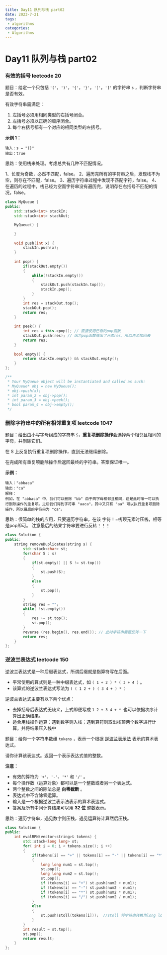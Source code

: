 ```yaml
---
title: Day11 队列与栈 part02
date: 2023-7-21
tags:
 - algorithms
categories:
 - Algorithms
---
```

#  Day11 队列与栈 part02

### 有效的括号 leetcode 20

题目：给定一个只包括 `'('`，`')'`，`'{'`，`'}'`，`'['`，`']'` 的字符串 `s` ，判断字符串是否有效。

有效字符串需满足：

1. 左括号必须用相同类型的右括号闭合。
2. 左括号必须以正确的顺序闭合。
3. 每个右括号都有一个对应的相同类型的左括号。 

**示例 1：**

```
输入：s = "()"
输出：true
```

思路：使用栈来处理。考虑总共有几种不匹配情况。

1、长度为奇数，必然不匹配，false。
2、遍历完所有的字符串之后，发现栈不为空，则存在不匹配，false。
3、遍历字符串过程中发现不匹配字符，false。
4、在遍历的过程中，栈已经为空而字符串没有遍历完，说明存在右括号不匹配的情况，false。

```c++
class MyQueue {
public:
    std::stack<int> stackIn;
    std::stack<int> stackOut;

    MyQueue() {

    }
    
    void push(int x) {
        stackIn.push(x);
    }
    
    int pop() {
        if(stackOut.empty())
        {
            while(!stackIn.empty())
            {
                stackOut.push(stackIn.top());
                stackIn.pop();
            }
        }
        int res = stackOut.top();
        stackOut.pop();
        return res;
    }
    
    int peek() {
        int res = this->pop(); // 直接使用已有的pop函数
        stackOut.push(res); // 因为pop函数弹出了元素res，所以再添加回去
        return res;
    }
    
    bool empty() {
        return stackIn.empty() && stackOut.empty();
    }
};

/**
 * Your MyQueue object will be instantiated and called as such:
 * MyQueue* obj = new MyQueue();
 * obj->push(x);
 * int param_2 = obj->pop();
 * int param_3 = obj->peek();
 * bool param_4 = obj->empty();
 */
```

### 删除字符串中的所有相邻重复项 leetcode 1047

题目：给出由小写字母组成的字符串 `S`，**重复项删除操作**会选择两个相邻且相同的字母，并删除它们。

在 S 上反复执行重复项删除操作，直到无法继续删除。

在完成所有重复项删除操作后返回最终的字符串。答案保证唯一。

 

**示例：**

```
输入："abbaca"
输出："ca"
解释：
例如，在 "abbaca" 中，我们可以删除 "bb" 由于两字母相邻且相同，这是此时唯一可以执行删除操作的重复项。之后我们得到字符串 "aaca"，其中又只有 "aa" 可以执行重复项删除操作，所以最后的字符串为 "ca"。
```



思路：很简单的栈的应用，只要遍历字符串，在该 字符！=栈顶元素时压栈，相等是pop即可。 注意最后的结果字符串要进行反转！！！

```C++
class Solution {
public:
    string removeDuplicates(string s) {
        std::stack<char> st;
        for(char S : s)
        {
            if(st.empty() || S != st.top())
            {
                st.push(S);
            }
            else
            {
                st.pop();
            }
        }
        string res = "";
        while( !st.empty())
        {
            res += st.top();
            st.pop();
        }
        reverse (res.begin(), res.end()); // 此时字符串需要反转一下
        return res;
    }
};
```

### 逆波兰表达式 leetcode 150

逆波兰表达式是一种后缀表达式，所谓后缀就是指算符写在后面。

- 平常使用的算式则是一种中缀表达式，如 `( 1 + 2 ) * ( 3 + 4 )` 。
- 该算式的逆波兰表达式写法为 `( ( 1 2 + ) ( 3 4 + ) * )` 

逆波兰表达式主要有以下两个优点：

- 去掉括号后表达式无歧义，上式即便写成 `1 2 + 3 4 + * `也可以依据次序计算出正确结果。
- 适合用栈操作运算：遇到数字则入栈；遇到算符则取出栈顶两个数字进行计算，并将结果压入栈中

题目：给你一个字符串数组 `tokens` ，表示一个根据 [逆波兰表示法](https://baike.baidu.com/item/逆波兰式/128437) 表示的算术表达式。

请你计算该表达式。返回一个表示表达式值的整数。

**注意：**

- 有效的算符为 `'+'`、`'-'`、`'*'` 和 `'/'` 。
- 每个操作数（运算对象）都可以是一个整数或者另一个表达式。
- 两个整数之间的除法总是 **向零截断** 。
- 表达式中不含除零运算。
- 输入是一个根据逆波兰表示法表示的算术表达式。
- 答案及所有中间计算结果可以用 **32 位** 整数表示。

思路：遍历字符串，遇见数字则压栈，遇见运算符计算然后压栈。

```C++
class Solution {
public:
    int evalRPN(vector<string>& tokens) {
        std::stack<long long> st;
        for( int i = 0; i < tokens.size(); i ++)
        {
            if(tokens[i] == "+" || tokens[i] == "-" || tokens[i] == "*" || tokens[i] == "/")
            {
                long long num1 = st.top();
                st.pop();
                long long num2 = st.top();
                st.pop();
                if (tokens[i] == "+") st.push(num2 + num1);
                if (tokens[i] == "-") st.push(num2 - num1);
                if (tokens[i] == "*") st.push(num2 * num1);
                if (tokens[i] == "/") st.push(num2 / num1);
            }
            else
            {
                st.push(stoll(tokens[i]));  //stoll 将字符串转换为long long类型
            }
        }
        int result = st.top();
        st.pop();
        return result;
    }
};
```

